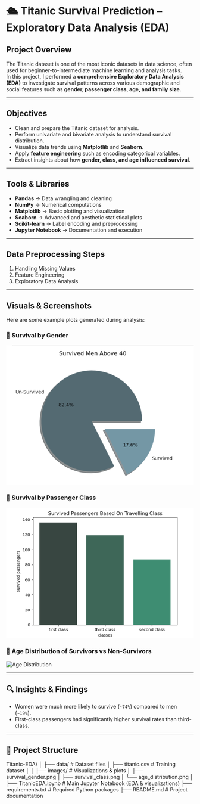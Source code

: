 # 🛳 Titanic Survival Prediction – Exploratory Data Analysis (EDA)

## Project Overview  
The Titanic dataset is one of the most iconic datasets in data science, often used for beginner-to-intermediate machine learning and analysis tasks.  
In this project, I performed a **comprehensive Exploratory Data Analysis (EDA)** to investigate survival patterns across various demographic and social features such as **gender, passenger class, age, and family size**.  

---

## Objectives  
- Clean and prepare the Titanic dataset for analysis.  
- Perform univariate and bivariate analysis to understand survival distribution.  
- Visualize data trends using **Matplotlib** and **Seaborn**.  
- Apply **feature engineering** such as encoding categorical variables.  
- Extract insights about how **gender, class, and age influenced survival**.  

---

##  Tools & Libraries  
- **Pandas** → Data wrangling and cleaning  
- **NumPy** → Numerical computations  
- **Matplotlib** → Basic plotting and visualization  
- **Seaborn** → Advanced and aesthetic statistical plots  
- **Scikit-learn** → Label encoding and preprocessing  
- **Jupyter Notebook** → Documentation and execution  

---

##  Data Preprocessing Steps  
1. Handling Missing Values  
2. Feature Engineering  
3. Exploratory Data Analysis  

---

##  Visuals & Screenshots  

Here are some example plots generated during analysis:

### 🔹 Survival by Gender  
![Survived Men](https://github.com/rahmasaber123/TITANIC-EDA/blob/main/survived_men.png?raw=true)

### 🔹 Survival by Passenger Class  
![Survival by Class](https://github.com/rahmasaber123/TITANIC-EDA/blob/main/survival_based_on_class.png?raw=true)

### 🔹 Age Distribution of Survivors vs Non-Survivors  
![Age Distribution](images/age_distribution.png)



---

## 🔍 Insights & Findings  
- Women were much more likely to survive (`~74%`) compared to men (`~19%`).  
- First-class passengers had significantly higher survival rates than third-class.  
 

---

## 📂 Project Structure  
Titanic-EDA/
│
├── data/ # Dataset files
│ ├── titanic.csv # Training dataset
│ 
│
├── images/ # Visualizations & plots
│ ├── survival_gender.png
│ ├── survival_class.png
│ └── age_distribution.png
│
├── TitanicEDA.ipynb # Main Jupyter Notebook (EDA & visualizations)
├── requirements.txt # Required Python packages
├── README.md # Project documentation 

